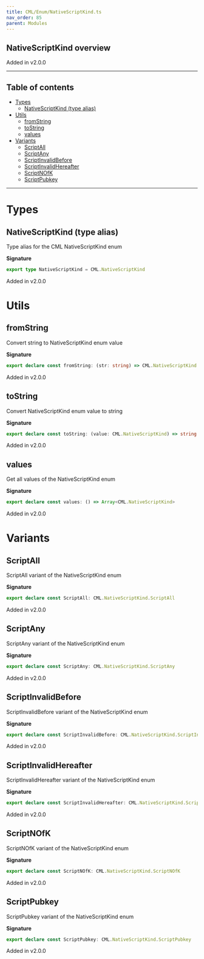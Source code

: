 ```yaml
---
title: CML/Enum/NativeScriptKind.ts
nav_order: 85
parent: Modules
---
```


## NativeScriptKind overview

Added in v2.0.0

---

<h2 class="text-delta">Table of contents</h2>

- [Types](#types)
  - [NativeScriptKind (type alias)](#nativescriptkind-type-alias)
- [Utils](#utils)
  - [fromString](#fromstring)
  - [toString](#tostring)
  - [values](#values)
- [Variants](#variants)
  - [ScriptAll](#scriptall)
  - [ScriptAny](#scriptany)
  - [ScriptInvalidBefore](#scriptinvalidbefore)
  - [ScriptInvalidHereafter](#scriptinvalidhereafter)
  - [ScriptNOfK](#scriptnofk)
  - [ScriptPubkey](#scriptpubkey)

---

# Types

## NativeScriptKind (type alias)

Type alias for the CML NativeScriptKind enum

**Signature**

```ts
export type NativeScriptKind = CML.NativeScriptKind
```

Added in v2.0.0

# Utils

## fromString

Convert string to NativeScriptKind enum value

**Signature**

```ts
export declare const fromString: (str: string) => CML.NativeScriptKind | undefined
```

Added in v2.0.0

## toString

Convert NativeScriptKind enum value to string

**Signature**

```ts
export declare const toString: (value: CML.NativeScriptKind) => string
```

Added in v2.0.0

## values

Get all values of the NativeScriptKind enum

**Signature**

```ts
export declare const values: () => Array<CML.NativeScriptKind>
```

Added in v2.0.0

# Variants

## ScriptAll

ScriptAll variant of the NativeScriptKind enum

**Signature**

```ts
export declare const ScriptAll: CML.NativeScriptKind.ScriptAll
```

Added in v2.0.0

## ScriptAny

ScriptAny variant of the NativeScriptKind enum

**Signature**

```ts
export declare const ScriptAny: CML.NativeScriptKind.ScriptAny
```

Added in v2.0.0

## ScriptInvalidBefore

ScriptInvalidBefore variant of the NativeScriptKind enum

**Signature**

```ts
export declare const ScriptInvalidBefore: CML.NativeScriptKind.ScriptInvalidBefore
```

Added in v2.0.0

## ScriptInvalidHereafter

ScriptInvalidHereafter variant of the NativeScriptKind enum

**Signature**

```ts
export declare const ScriptInvalidHereafter: CML.NativeScriptKind.ScriptInvalidHereafter
```

Added in v2.0.0

## ScriptNOfK

ScriptNOfK variant of the NativeScriptKind enum

**Signature**

```ts
export declare const ScriptNOfK: CML.NativeScriptKind.ScriptNOfK
```

Added in v2.0.0

## ScriptPubkey

ScriptPubkey variant of the NativeScriptKind enum

**Signature**

```ts
export declare const ScriptPubkey: CML.NativeScriptKind.ScriptPubkey
```

Added in v2.0.0
